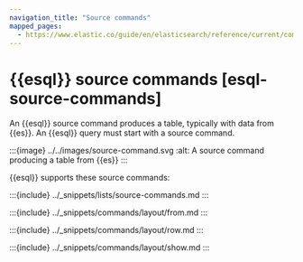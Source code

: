 ```yaml
---
navigation_title: "Source commands"
mapped_pages:
  - https://www.elastic.co/guide/en/elasticsearch/reference/current/commands/source-commands.html
---
```


# {{esql}} source commands [esql-source-commands]

An {{esql}} source command produces a table, typically with data from {{es}}. An {{esql}} query must start with a source command.

:::{image} ../../images/source-command.svg
:alt: A source command producing a table from {{es}}
:::

{{esql}} supports these source commands:

:::{include} ../_snippets/lists/source-commands.md
:::

:::{include} ../_snippets/commands/layout/from.md
:::

:::{include} ../_snippets/commands/layout/row.md
:::

:::{include} ../_snippets/commands/layout/show.md
:::

